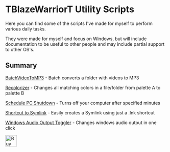# TBlazeWarriorT Utility Scripts
Here you can find some of the scripts I've made for myself to perform various daily tasks.

They were made for myself and focus on Windows, but will include documentation to be useful to other people and may include partial support to other OS's.

## Summary
[BatchVideoToMP3](https://github.com/TBlazeWarriorT/TBlazeWarriorT-Utility-Scripts/tree/main/BatchVideoToMP3) - Batch converts a folder with videos to MP3

[Recolorizer](https://github.com/TBlazeWarriorT/TBlazeWarriorT-Utility-Scripts/tree/main/Recolorizer) - Changes all matching colors in a file/folder from palette A to palette B

[Schedule PC Shutdown](https://github.com/TBlazeWarriorT/TBlazeWarriorT-Utility-Scripts/tree/main/Schedule%20PC%20Shutdown) - Turns off your computer after specified minutes

[Shortcut to Symlink](https://github.com/TBlazeWarriorT/TBlazeWarriorT-Utility-Scripts/tree/main/Shortcut%20to%20Symlink) - Easily creates a Symlink using just a .lnk shortcut

[Windows Audio Output Toggler](https://github.com/TBlazeWarriorT/TBlazeWarriorT-Utility-Scripts/tree/main/Windows%20Audio%20Output%20Toggler) - Changes windows audio output in one click

<a href='https://ko-fi.com/Q5Q1IZ1W' target='_blank'><img height='36' style='border:0px;height:36px;' src='https://storage.ko-fi.com/cdn/kofi6.png?v=6' border='0' alt='Buy Me a Coffee at ko-fi.com' /></a>
